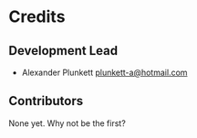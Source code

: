 # Credits

## Development Lead

* Alexander Plunkett <plunkett-a@hotmail.com>

## Contributors

None yet. Why not be the first?

